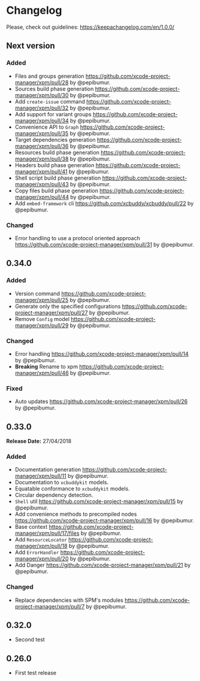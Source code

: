 # Changelog

Please, check out guidelines: https://keepachangelog.com/en/1.0.0/

## Next version

### Added

* Files and groups generation https://github.com/xcode-project-manager/xpm/pull/28 by @pepibumur.
* Sources build phase generation https://github.com/xcode-project-manager/xpm/pull/30 by @pepibumur.
* Add `create-issue` command https://github.com/xcode-project-manager/xpm/pull/32 by @pepibumur.
* Add support for variant groups https://github.com/xcode-project-manager/xpm/pull/34 by @pepibumur.
* Convenience API to `Graph` https://github.com/xcode-project-manager/xpm/pull/35 by @pepibumur.
* Target dependencies generation https://github.com/xcode-project-manager/xpm/pull/36 by @pepibumur.
* Resources build phase generation https://github.com/xcode-project-manager/xpm/pull/38 by @pepibumur.
* Headers build phase generation https://github.com/xcode-project-manager/xpm/pull/41 by @pepibumur.
* Shell script build phase generation https://github.com/xcode-project-manager/xpm/pull/43 by @pepibumur.
* Copy files build phase generation https://github.com/xcode-project-manager/xpm/pull/44 by @pepibumur.
* Add `embed-framework` cli https://github.com/xcbuddy/xcbuddy/pull/22 by @pepibumur.

### Changed

* Error handling to use a protocol oriented approach https://github.com/xcode-project-manager/xpm/pull/31 by @pepibumur.

## 0.34.0

### Added

* Version command https://github.com/xcode-project-manager/xpm/pull/25 by @pepibumur.
* Generate only the specified configurations https://github.com/xcode-project-manager/xpm/pull/27 by @pepibumur.
* Remove `Config` model https://github.com/xcode-project-manager/xpm/pull/29 by @pepibumur.

### Changed

* Error handling https://github.com/xcode-project-manager/xpm/pull/14 by @pepibumur.
* **Breaking** Rename to xpm https://github.com/xcode-project-manager/xpm/pull/46 by @pepibumur.

### Fixed

* Auto updates https://github.com/xcode-project-manager/xpm/pull/26 by @pepibumur.

## 0.33.0

**Release Date:** 27/04/2018

### Added

* Documentation generation https://github.com/xcode-project-manager/xpm/pull/11 by @pepibumur.
* Documentation to `xcbuddykit` models.
* Equatable conformance to `xcbuddykit` models.
* Circular dependency detection.
* `Shell` util https://github.com/xcode-project-manager/xpm/pull/15 by @pepibumur.
* Add convenience methods to precompiled nodes https://github.com/xcode-project-manager/xpm/pull/16 by @pepibumur.
* Base context https://github.com/xcode-project-manager/xpm/pull/17/files by @pepibumur.
* Add `ResourceLocator` https://github.com/xcode-project-manager/xpm/pull/18 by @pepibumur.
* Add `ErrorHandler` https://github.com/xcode-project-manager/xpm/pull/20 by @pepibumur.
* Add Danger https://github.com/xcode-project-manager/xpm/pull/21 by @pepibumur.

### Changed

* Replace dependencies with SPM's modules https://github.com/xcode-project-manager/xpm/pull/7 by @pepibumur.

## 0.32.0

* Second test

## 0.26.0

* First test release
